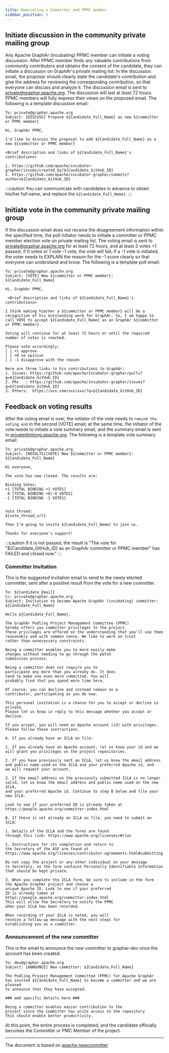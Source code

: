 ```yaml
---
title: Nominating a Committer and PPMC member
sidebar_position: 3
---
```


## Initiate discussion in the community private mailing group
Any Apache GraphAr (incubating) PPMC member can initiate a voting discussion.
After PPMC member finds any valuable contributions from community contributors and obtains the consent of the candidate, they can initiate a discussion on GraphAr's private mailing list.
In the discussion email, the proposer should clearly state the candidate's contribution and give the address for reviewing the corresponding contribution, so that everyone can discuss and analyze it.
The discussion email is sent to private@graphar.apache.org. The discussion will last at least 72 hours. PPMC members will fully express their views on the proposed email.
The following is a template  discussion email:
```shell
To: private@graphar.apache.org
Subject: [DISCUSS] Propose ${Candidate_Full_Name} as new ${committer or PPMC member}

Hi, GraphAr PPMC,
 
I'd like to discuss the proposal to add ${Candidate_Full_Name} as a new ${committer or PPMC member}

<Brief description and links of ${Candidate_Full_Name}'s contributions>
 
1. https://github.com/apache/incubator-graphar/issues/created_by/${Candidate_GitHub_ID} 
2. https://github.com/apache/incubator-graphar/commits?author=${Candidate_GitHub_ID}
```

:::caution
You can communicate with candidates in advance to obtain his/her full name, and replace the `${Candidate_Full_Name}`.
:::

## Initiate vote in the community private mailing group
If the discussion email does not receive the disagreement information within the specified time, the poll initiator needs to initiate a committer or PPMC member election vote on private mailing list.
The voting email is sent to private@graphar.apache.org for at least 72 hours, and at least 3 votes +1 passed; if 0 votes or 1 vote -1 vote, the vote will fail; if a -1 vote is initiated, the voter needs to EXPLAIN the reason for the -1 score clearly so that everyone can understand and know.
The following is a template  poll email: 
```shell
To: private@graphar.apache.org
Subject: [VOTE] New ${committer or PPMC member}: ${Candidate_Full_Name} 

Hi, GraphAr PPMC,
 
 <Brief description and links of ${Candidate_Full_Name}'s contributions>

I think making him/her a ${committer or PPMC member} will be a recognition of his outstanding work for GraphAr. So, I am happy to call VOTE to accept ${Candidate_Full_Name} as an GraphAr ${committer or PPMC member}.
 
Voting will continue for at least 72 hours or until the required number of votes is reached.

Please vote accordingly:
[ ] +1 approve
[ ] +0 no opinion
[ ] -1 disapprove with the reason  
  
Here are three links to his contributions to GraphAr:
1. Issues: https://github.com/apache/incubator-graphar/pulls?q=${Candidate_GitHub_ID}
2. PRs   : https://github.com/apache/incubator-graphar/issues?q=${Candidate_GitHub_ID}
3. Others:  https://xxx.com/xxx/xxx/?q=${Candidate_GitHub_ID}
```

## Feedback on voting results
After the voting email is over, the initiator of the vote needs to `remind the voting end` in the second [VOTE] email; at the same time, the initiator of the vote needs to initiate a vote summary email, and the summary email is sent to private@inlong.apache.org.
The following is a template  vote summary email:
```shell
To: private@graphar.apache.org
Subject: [RESULTS][VOTE] New ${committer or PPMC member}: ${Candidate_Full_Name}

Hi everyone,

The vote has now closed. The results are:

Binding Votes:
+1 [TOTAL BINDING +1 VOTES]
 0 [TOTAL BINDING +0/-0 VOTES]
-1 [TOTAL BINDING -1 VOTES]


Vote thread:
${vote_thread_url}

Then I'm going to invite ${Candidate_Full_Name} to join us.

Thanks for everyone's support!   
```

:::caution
If it is not passed, the result is "The vote for "${Candidate_GitHub_ID} as an GraphAr committer or PPMC member" has FAILED and closed now."
:::

### Committer Invitation

This is the suggested invitation email to send to the newly elected committer, sent after a positive result from the vote for a new committer.

```shell
To: ${Candidate_Email}
Cc: private@graphar.apache.org
Subject: Invitation to become Apache GraphAr (incubating) committer: ${Candidate_Full_Name}

Hello ${Candidate_Full_Name},

The GraphAr Podling Project Management Committee (PPMC)
hereby offers you committer privileges to the project.
These privileges are offered on the understanding that you'll use them
reasonably and with common sense. We like to work on trust
rather than unnecessary constraints.

Being a committer enables you to more easily make
changes without needing to go through the patch
submission process.

Being a committer does not require you to
participate any more than you already do. It does
tend to make one even more committed. You will
probably find that you spend more time here.

Of course, you can decline and instead remain as a
contributor, participating as you do now.

This personal invitation is a chance for you to accept or decline in private.
Please let us know in reply to this message whether you accept or decline.

If you accept, you will need an Apache account (id) with privileges.
Please follow these instructions.

A. If you already have an ICLA on file:

1. If you already have an Apache account, let us know your id and we
will grant you privileges on the project repositories.

2. If you have previously sent an ICLA, let us know the email address
and public name used on the ICLA and your preferred Apache id, and
we will request your account.

3. If the email address on the previously submitted ICLA is no longer
valid, let us know the email address and public name used on the new ICLA,
and your preferred Apache id. Continue to step B below and file your new ICLA.

Look to see if your preferred ID is already taken at
https://people.apache.org/committer-index.html

B. If there is not already an ICLA on file, you need to submit an ICLA:

1. Details of the ICLA and the forms are found
through this link: https://www.apache.org/licenses/#clas

2. Instructions for its completion and return to
the Secretary of the ASF are found at
https://www.apache.org/licenses/contributor-agreements.html#submitting

Do not copy the project or any other individual on your message
to Secretary, as the form contains Personally Identifiable Information
that should be kept private.

3. When you complete the ICLA form, be sure to include in the form
the Apache GraphAr project and choose a
unique Apache ID. Look to see if your preferred
ID is already taken at
https://people.apache.org/committer-index.html
This will allow the Secretary to notify the PPMC
when your ICLA has been recorded.

When recording of your ICLA is noted, you will
receive a follow-up message with the next steps for
establishing you as a committer.
```

### Announcement of the new committer
This is the email to announce the new committer to graphar-dev once the account has been created.

```shell
To: dev@graphar.apache.org
Subject: [ANNOUNCE] New committer: ${Candidate_Full_Name}

The Podling Project Management Committee (PPMC) for Apache GraphAr
has invited ${Candidate_Full_Name} to become a committer and we are pleased
to announce that they have accepted.

### add specific details here ###

Being a committer enables easier contribution to the
project since the committer has write access to the repository
This should enable better productivity.
```

 
At this point, the entire process is completed, and the candidate officially becomes the Committer or PMC Member of the project.

---
The document is based on [apache newcommitter](https://community.apache.org/newcommitter.html#new-committer-process)